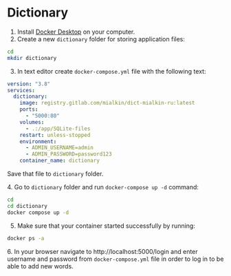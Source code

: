 # Dictionary

1. Install [Docker Desktop](https://docs.docker.com/get-docker/) on your computer.
2. Create a new `dictionary` folder for storing application files:

```bash
cd
mkdir dictionary
```

3. In text editor create `docker-compose.yml` file with the following text:

```yaml
version: "3.8"
services:
  dictionary:
    image: registry.gitlab.com/mialkin/dict-mialkin-ru:latest
    ports:
      - "5000:80"
    volumes:
      - .:/app/SQLite-files
    restart: unless-stopped
    environment:
      - ADMIN_USERNAME=admin
      - ADMIN_PASSWORD=password123
    container_name: dictionary
```

Save that file to `dictionary` folder.

4\. Go to `dictionary` folder and run `docker-compose up -d` command:

```bash
cd
cd dictionary
docker compose up -d
```

5. Make sure that your container started successfully by running:

```bash
docker ps -a
```

6\. In your browser navigate to http://localhost:5000/login and enter username and password from `docker-compose.yml` file in order to log in to be able to add new words.
